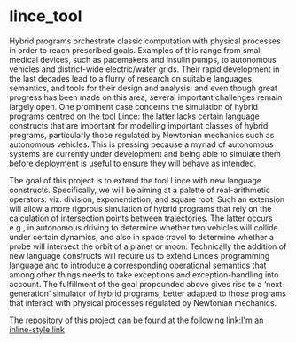 # lince_tool
Hybrid programs orchestrate classic computation with physical processes in order to reach 
prescribed goals. Examples of this range from small medical devices, such as pacemakers and 
insulin pumps, to autonomous vehicles and district-wide electric/water grids. Their rapid 
development in the last decades lead to a flurry of research on suitable languages, semantics, and 
tools for their design and analysis; and even though great progress has been made 
on this area, several important challenges remain largely open. One prominent case concerns the 
simulation of hybrid programs centred on the tool Lince: the latter lacks certain language 
constructs that are important for modelling important classes of hybrid programs, particularly 
those regulated by Newtonian mechanics such as autonomous vehicles. This is pressing because a 
myriad of autonomous systems are currently under development and being able to simulate them 
before deployment is useful to ensure they will behave as intended.


The goal of this project is to extend the tool Lince with new language constructs. Specifically, we  will be aiming at a palette of real-arithmetic operators: viz. division, exponentiation, and square  root. Such an extension will allow a more rigorous simulation of hybrid programs that rely on the  calculation of intersection points between trajectories. The latter occurs e.g., in autonomous  driving to determine whether two vehicles will collide under certain dynamics, and also in space  travel to determine whether a probe will intersect the orbit of a planet or moon. Technically the  addition of new language constructs will require us to extend Lince’s programming language and to  introduce a corresponding operational semantics that among other things needs to take exceptions  and exception-handling into account. The fulfillment of the goal propounded above gives rise to a  ‘next-generation’ simulator of hybrid programs, better adapted to those programs that interact  with physical processes regulated by Newtonian mechanics.


The repository of this project can be found at the following link:[I'm an inline-style link](https://github.com/arcalab/lince/tree/nonLinear)
